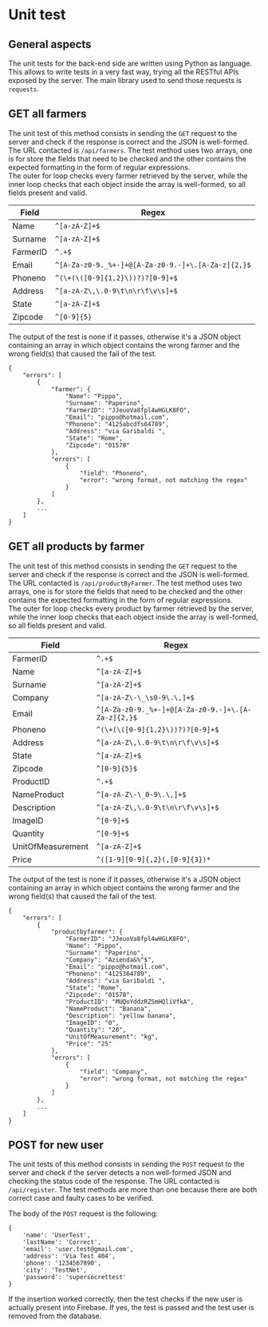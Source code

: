 # Unit test

## General aspects

The unit tests for the back-end side are written using Python as language. This allows to write tests in a very fast way, trying all the RESTful APIs exposed by the server. The main library used to send those requests is `requests`.

## GET all farmers

The unit test of this method consists in sending the `GET` request to the server and check if the response is correct and the JSON is well-formed. The URL contacted is `/api/farmers`. The test method uses two arrays, one is for store the fields that need to be checked and the other contains the expected formatting in the form of regular expressions.<br/>The outer for loop checks every farmer retrieved by the server, while the inner loop checks that each object inside the array is well-formed, so all fields present and valid.

| Field    | Regex                                               |
| -------- | --------------------------------------------------- |
| Name     | `^[a-zA-Z]+$`                                       |
| Surname  | `^[a-zA-Z]+$`                                       |
| FarmerID | `^.+$`                                              |
| Email    | `^[A-Za-z0-9._%+-]+@[A-Za-z0-9.-]+\.[A-Za-z]{2,}$`  |
| Phoneno  | `^(\+(\([0-9]{1,2}\))?)?[0-9]+$`                    |
| Address  | `^[a-zA-Z\,\.0-9\t\n\r\f\v\s]+$`                    |
| State    | `^[a-zA-Z]+$`                                       |
| Zipcode  | `^[0-9]{5}`                                         |

The output of the test is none if it passes, otherwise it's a JSON object containing an array in which object contains the wrong farmer and the wrong field(s) that caused the fail of the test.

```json5
{
    "errors": [
        {
            "farmer": {
                "Name": "Pippo",
                "Surname": "Paperino",
                "FarmerID": "JJeuoVa8fpl4wHGLK8FO",
                "Email": "pippo@hotmail.com",
                "Phoneno": "4125abcdfs64789",
                "Address": "via Garibaldi ",
                "State": "Rome",
                "Zipcode": "01578"
            },
            "errors": [
                {
                    "field": "Phoneno",
                    "error": "wrong format, not matching the regex"
                }
            ]
        },
        ...
    ]
}
```



## GET all products by farmer

The unit test of this method consists in sending the `GET` request to the server and check if the response is correct and the JSON is well-formed. The URL contacted is `/api/productByFarmer`. The test method uses two arrays, one is for store the fields that need to be checked and the other contains the expected formatting in the form of regular expressions.<br/>The outer for loop checks every product by farmer retrieved by the server, while the inner loop checks that each object inside the array is well-formed, so all fields present and valid.

| Field             | Regex                                               |
| ----------------- | --------------------------------------------------- |
| FarmerID          | `^.+$`                                              |
| Name              | `^[a-zA-Z]+$`                                       |
| Surname           | `^[a-zA-Z]+$`                                       |
| Company           | `^[a-zA-Z\-\_\s0-9\.\,]+$`                          |
| Email             | `^[A-Za-z0-9._%+-]+@[A-Za-z0-9.-]+\.[A-Za-z]{2,}$`  |
| Phoneno           | `^(\+(\([0-9]{1,2}\))?)?[0-9]+$`                    |
| Address           | `^[a-zA-Z\,\.0-9\t\n\r\f\v\s]+$`                    |
| State             | `^[a-zA-Z]+$`                                       |
| Zipcode           | `^[0-9]{5}$`                                        |
| ProductID         | `^.+$`                                              |
| NameProduct       | `^[a-zA-Z\-\_0-9\.\,]+$`                            |
| Description       | `^[a-zA-Z\,\.0-9\t\n\r\f\v\s]+$`                    |
| ImageID           | `^[0-9]+$`                                          |
| Quantity          | `^[0-9]+$`                                          |
| UnitOfMeasurement | `^[a-zA-Z]+$`                                       |
| Price             | `^([1-9][0-9]{,2}(,[0-9]{3})*`                      |

The output of the test is none if it passes, otherwise it's a JSON object containing an array in which object contains the wrong farmer and the wrong field(s) that caused the fail of the test.

```json5
{
    "errors": [
        {
            "productbyfarmer": {
                "FarmerID": "JJeuoVa8fpl4wHGLK8FO",
                "Name": "Pippo",
                "Surname": "Paperino",
                "Company": "Azienda&%^$",
                "Email": "pippo@hotmail.com",
                "Phoneno": "4125364789",
                "Address": "via Garibaldi ",
                "State": "Rome",
                "Zipcode": "01578",
                "ProductID": "MUQoYddzRZSmHQliVfkA",
                "NameProduct": "Banana",
                "Description": "yellow banana",
                "ImageID": "0",
                "Quantity": "20",
                "UnitOfMeasurement": "kg",
                "Price": "25"
            },
            "errors": [
                {
                    "field": "Company",
                    "error": "wrong format, not matching the regex"
                }
            ]
        },
        ...
    ]
}
```

## POST for new user

The unit tests of this method consists in sending the `POST` request to the server and check if the server detects a non well-formed JSON and checking the status code of the response. The URL contacted is `/api/register`. The test methods are more than one because there are both correct case and faulty cases to be verified.

The body of the `POST` request is the following:

```json5
{
	'name': 'UserTest',
    'lastName': 'Correct',
    'email': 'user.test@gmail.com',
    'address': 'Via Test 404',
    'phone': '1234567890',
    'city': 'TestNet',
    'password': 'supersecrettest'
}
```

If the insertion worked correctly, then the test checks if the new user is actually present into Firebase. If yes, the test is passed and the test user is removed from the database.


